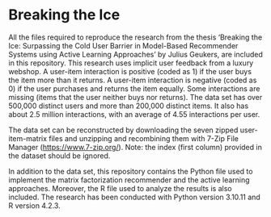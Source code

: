 # Breaking the Ice

All the files required to reproduce the research from the thesis ‘Breaking the Ice: Surpassing the Cold User Barrier in Model-Based Recommender Systems using Active Learning Approaches’ by Julius Geukers, are included in this repository. This research uses implicit user feedback from a luxury webshop. A user-item interaction is positive (coded as 1) if the user buys the item more than it returns. A user-item interaction is negative (coded as 0) if the user purchases and returns the item equally. Some interactions are missing (items that the user neither buys nor returns). The data set has over 500,000 distinct users and more than 200,000 distinct items. It also has about 2.5 million interactions, with an average of 4.55 interactions per user.

The data set can be reconstructed by downloading the seven zipped user-item-matrix files and unzipping and recombining them with 7-Zip File Manager (https://www.7-zip.org/). Note: the index (first column) provided in the dataset should be ignored.

In addition to the data set, this repository contains the Python file used to implement the matrix factorization recommender and the active learning approaches. Moreover, the R file used to analyze the results is also included. The research has been conducted with Python version 3.10.11 and R version 4.2.3.
